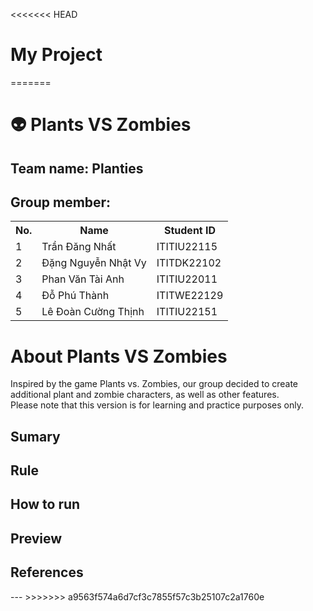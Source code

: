 <<<<<<< HEAD
# My Project
=======
# 👽 Plants VS Zombies
<h2>Team name: Planties</h2>
<h2>Group member: </h2>
<table>
  <tr>
    <th>No.</th>
    <th>Name</th>
    <th>Student ID</th>
  </tr>
  <tr>
    <td>1</td>
    <td>Trần Đăng Nhất</td>
    <td>ITITIU22115</td>
  </tr>
  <tr>
    <td>2</td>
    <td>Đặng Nguyễn Nhật Vy</td>
    <td>ITITDK22102</td>
  </tr>
  <tr>
    <td>3</td>
    <td>Phan Văn Tài Anh</td>
    <td>ITITIU22011</td>
  </tr>
  <tr>
    <td>4</td>
    <td>Đỗ Phú Thành</td>
    <td>ITITWE22129</td>
  </tr>
  <tr>
    <td>5</td>
    <td>Lê Đoàn Cường Thịnh</td>
    <td>ITITIU22151</td>
  </tr>
</table>

<h1>About Plants VS Zombies</h1>
<p>Inspired by the game Plants vs. Zombies, our group decided to create additional plant and zombie characters, as well as other features. 
  <br>Please note that this version is for learning and practice purposes only.</p>
<h2>Sumary</h2>

<h2>Rule</h2>

<h2>How to run</h2>

<h2>Preview</h2>

<h2>References</h2>
---
>>>>>>> a9563f574a6d7cf3c7855f57c3b25107c2a1760e
